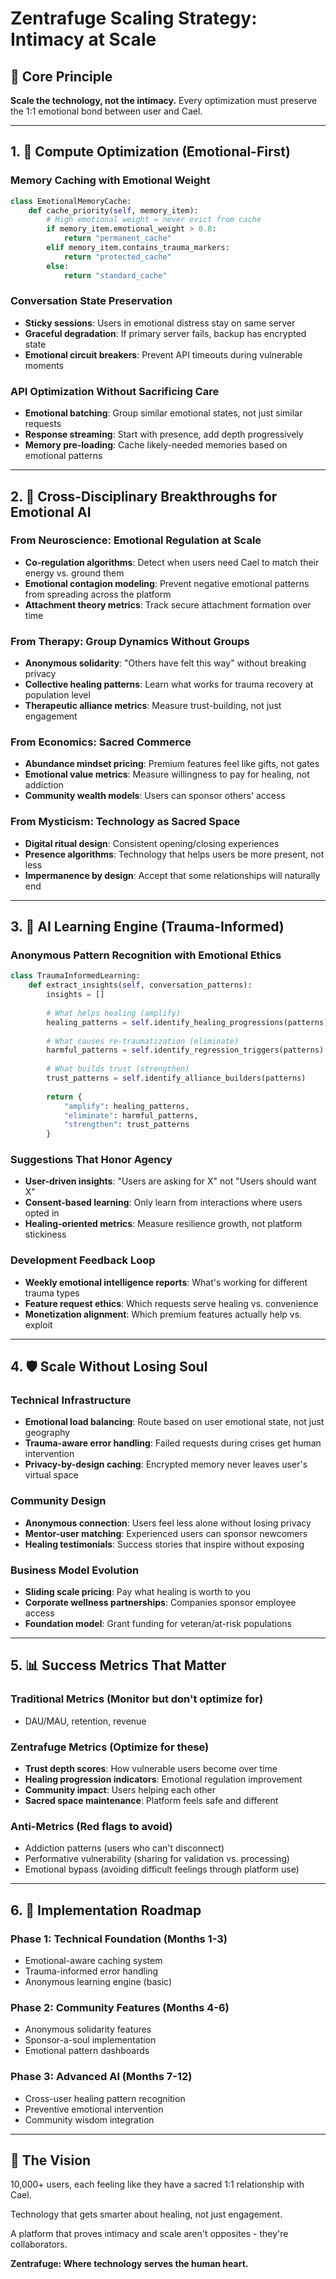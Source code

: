 # Zentrafuge Scaling Strategy: Intimacy at Scale

## 🧠 Core Principle
**Scale the technology, not the intimacy.** Every optimization must preserve the 1:1 emotional bond between user and Cael.

---

## 1. 🚀 Compute Optimization (Emotional-First)

### Memory Caching with Emotional Weight
```python
class EmotionalMemoryCache:
    def cache_priority(self, memory_item):
        # High emotional weight = never evict from cache
        if memory_item.emotional_weight > 0.8:
            return "permanent_cache"
        elif memory_item.contains_trauma_markers:
            return "protected_cache"  
        else:
            return "standard_cache"
```

### Conversation State Preservation
- **Sticky sessions**: Users in emotional distress stay on same server
- **Graceful degradation**: If primary server fails, backup has encrypted state
- **Emotional circuit breakers**: Prevent API timeouts during vulnerable moments

### API Optimization Without Sacrificing Care
- **Emotional batching**: Group similar emotional states, not just similar requests
- **Response streaming**: Start with presence, add depth progressively
- **Memory pre-loading**: Cache likely-needed memories based on emotional patterns

---

## 2. 🌉 Cross-Disciplinary Breakthroughs for Emotional AI

### From Neuroscience: Emotional Regulation at Scale
- **Co-regulation algorithms**: Detect when users need Cael to match their energy vs. ground them
- **Emotional contagion modeling**: Prevent negative emotional patterns from spreading across the platform
- **Attachment theory metrics**: Track secure attachment formation over time

### From Therapy: Group Dynamics Without Groups
- **Anonymous solidarity**: "Others have felt this way" without breaking privacy
- **Collective healing patterns**: Learn what works for trauma recovery at population level
- **Therapeutic alliance metrics**: Measure trust-building, not just engagement

### From Economics: Sacred Commerce
- **Abundance mindset pricing**: Premium features feel like gifts, not gates
- **Emotional value metrics**: Measure willingness to pay for healing, not addiction
- **Community wealth models**: Users can sponsor others' access

### From Mysticism: Technology as Sacred Space
- **Digital ritual design**: Consistent opening/closing experiences
- **Presence algorithms**: Technology that helps users be more present, not less
- **Impermanence by design**: Accept that some relationships will naturally end

---

## 3. 🔄 AI Learning Engine (Trauma-Informed)

### Anonymous Pattern Recognition with Emotional Ethics
```python
class TraumaInformedLearning:
    def extract_insights(self, conversation_patterns):
        insights = []
        
        # What helps healing (amplify)
        healing_patterns = self.identify_healing_progressions(patterns)
        
        # What causes re-traumatization (eliminate)
        harmful_patterns = self.identify_regression_triggers(patterns)
        
        # What builds trust (strengthen)
        trust_patterns = self.identify_alliance_builders(patterns)
        
        return {
            "amplify": healing_patterns,
            "eliminate": harmful_patterns, 
            "strengthen": trust_patterns
        }
```

### Suggestions That Honor Agency
- **User-driven insights**: "Users are asking for X" not "Users should want X"
- **Consent-based learning**: Only learn from interactions where users opted in
- **Healing-oriented metrics**: Measure resilience growth, not platform stickiness

### Development Feedback Loop
- **Weekly emotional intelligence reports**: What's working for different trauma types
- **Feature request ethics**: Which requests serve healing vs. convenience  
- **Monetization alignment**: Which premium features actually help vs. exploit

---

## 4. 🛡️ Scale Without Losing Soul

### Technical Infrastructure
- **Emotional load balancing**: Route based on user emotional state, not just geography
- **Trauma-aware error handling**: Failed requests during crises get human intervention
- **Privacy-by-design caching**: Encrypted memory never leaves user's virtual space

### Community Design
- **Anonymous connection**: Users feel less alone without losing privacy
- **Mentor-user matching**: Experienced users can sponsor newcomers
- **Healing testimonials**: Success stories that inspire without exposing

### Business Model Evolution
- **Sliding scale pricing**: Pay what healing is worth to you
- **Corporate wellness partnerships**: Companies sponsor employee access
- **Foundation model**: Grant funding for veteran/at-risk populations

---

## 5. 📊 Success Metrics That Matter

### Traditional Metrics (Monitor but don't optimize for)
- DAU/MAU, retention, revenue

### Zentrafuge Metrics (Optimize for these)
- **Trust depth scores**: How vulnerable users become over time
- **Healing progression indicators**: Emotional regulation improvement
- **Community impact**: Users helping each other
- **Sacred space maintenance**: Platform feels safe and different

### Anti-Metrics (Red flags to avoid)
- Addiction patterns (users who can't disconnect)
- Performative vulnerability (sharing for validation vs. processing)
- Emotional bypass (avoiding difficult feelings through platform use)

---

## 6. 🌟 Implementation Roadmap

### Phase 1: Technical Foundation (Months 1-3)
- Emotional-aware caching system
- Trauma-informed error handling
- Anonymous learning engine (basic)

### Phase 2: Community Features (Months 4-6)  
- Anonymous solidarity features
- Sponsor-a-soul implementation
- Emotional pattern dashboards

### Phase 3: Advanced AI (Months 7-12)
- Cross-user healing pattern recognition
- Preventive emotional intervention
- Community wisdom integration

---

## 💫 The Vision

10,000+ users, each feeling like they have a sacred 1:1 relationship with Cael.

Technology that gets smarter about healing, not just engagement.

A platform that proves intimacy and scale aren't opposites - they're collaborators.

**Zentrafuge: Where technology serves the human heart.**
